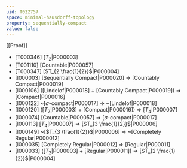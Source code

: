 ```yaml
---
uid: T022757
space: minimal-hausdorff-topology
property: sequentially-compact
value: false
---
```

[[Proof]]

* [T000346] [$T_2$|P000003]
* [T001110] [Countable|P000057]
* [T000347] [$T_{2 \frac{1}{2}}$|P000004]
* [I000003] [Sequentially Compact|P000020] => [Countably Compact|P000019]
* [I000106] ([Lindelof|P000018] + [Countably Compact|P000019]) => [Compact|P000016]
* [I000122] ~[$\sigma$-compact|P000017] => ~[Lindelof|P000018]
* [I000120] ([$T_2$|P000003] + [Compact|P000016]) => [$T_4$|P000007]
* [I000074] [Countable|P000057] => [$\sigma$-compact|P000017]
* [I000113] [$T_4$|P000007] => [$T_{3 \frac{1}{2}}$|P000006]
* [I000149] ~[$T_{3 \frac{1}{2}}$|P000006] => ~[Completely Regular|P000012]
* [I000035] [Completely Regular|P000012] => [Regular|P000011]
* [I000033] ([$T_2$|P000003] + [Regular|P000011]) => [$T_{2 \frac{1}{2}}$|P000004]

